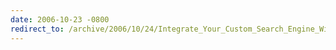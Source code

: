 ```yaml
---
date: 2006-10-23 -0800
redirect_to: /archive/2006/10/24/Integrate_Your_Custom_Search_Engine_With_The_Browser.aspx/
---
```

